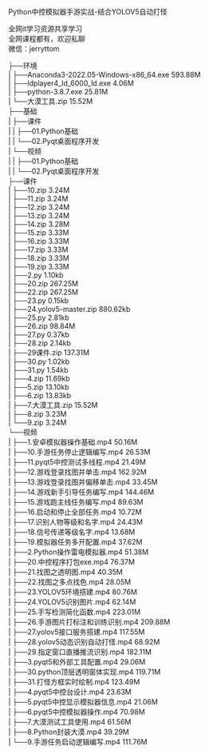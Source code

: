 Python中控模拟器手游实战-结合YOLOV5自动打怪

全网it学习资源共享学习<br>全网课程都有，欢迎私聊<br>微信：jerryttom<br>

├──环境<br> | ├──Anaconda3-2022.05-Windows-x86_64.exe 593.88M<br> | ├──ldplayer4_ld_6000_ld.exe 4.06M<br> | ├──python-3.8.7.exe 25.81M<br> | └──大漠工具.zip 15.52M<br> ├──基础<br> | ├──课件<br> | | ├──01.Python基础<br> | | └──02.Pyqt桌面程序开发<br> | └──视频<br> | | ├──01.Python基础<br> | | └──02.Pyqt桌面程序开发<br> ├──课件<br> | ├──10.zip 3.24M<br> | ├──11.zip 3.24M<br> | ├──12.zip 3.24M<br> | ├──13.zip 3.24M<br> | ├──14.zip 3.28M<br> | ├──15.zip 3.33M<br> | ├──16.zip 3.33M<br> | ├──17.zip 3.33M<br> | ├──18.zip 3.33M<br> | ├──19.zip 3.33M<br> | ├──2.py 1.10kb<br> | ├──20.zip 267.25M<br> | ├──22.zip 267.25M<br> | ├──23.py 0.15kb<br> | ├──24.yolov5-master.zip 880.62kb<br> | ├──25.py 2.81kb<br> | ├──26.zip 98.84M<br> | ├──27.py 0.37kb<br> | ├──28.zip 2.14kb<br> | ├──29课件.zip 137.31M<br> | ├──30.py 1.02kb<br> | ├──31.py 1.54kb<br> | ├──4.zip 11.69kb<br> | ├──5.zip 13.10kb<br> | ├──6.zip 13.83kb<br> | ├──7.大漠工具.zip 15.52M<br> | ├──8.zip 3.23M<br> | └──9.zip 3.24M<br> └──视频<br> | ├──1.安卓模拟器操作基础.mp4 50.16M<br> | ├──10.手游任务停止逻辑编写.mp4 26.53M<br> | ├──11.pyqt5中控测试多线程.mp4 21.49M<br> | ├──12.游戏登录找图并单击.mp4 162.92M<br> | ├──13.游戏登录找图并偏移单击.mp4 33.45M<br> | ├──14.游戏新手引导任务编写.mp4 144.46M<br> | ├──15.游戏跑主线任务编写.mp4 89.63M<br> | ├──16.启动和停止全部任务.mp4 10.72M<br> | ├──17.识别人物等级和名字.mp4 24.43M<br> | ├──18.信号传递等级名字.mp4 13.68M<br> | ├──19.模拟器任务多开配置.mp4 37.62M<br> | ├──2.Python操作雷电模拟器.mp4 51.38M<br> | ├──20.中控程序打包exe.mp4 76.37M<br> | ├──21.找图之透明图.mp4 40.35M<br> | ├──22.找图之多点找色.mp4 28.05M<br> | ├──23.YOLOV5环境搭建.mp4 80.76M<br> | ├──24.YOLOV5识别图片.mp4 62.14M<br> | ├──25.手写检测简化函数.mp4 223.01M<br> | ├──26.手游图片打标注和训练识别.mp4 209.88M<br> | ├──27.yolov5接口服务搭建.mp4 117.55M<br> | ├──28.yolov5动态识别自动打怪.mp4 68.92M<br> | ├──29.指定窗口直播推流识别.mp4 182.11M<br> | ├──3.pyqt5和外部工具配置.mp4 29.06M<br> | ├──30.python顶层透明窗体实现.mp4 119.71M<br> | ├──31.打怪方框实时绘制.mp4 123.49M<br> | ├──4.pyqt5中控台设计.mp4 23.63M<br> | ├──5.pyqt5中控显示模拟器信息.mp4 21.06M<br> | ├──6.pyqt5中控模拟器操作.mp4 70.98M<br> | ├──7.大漠测试工具使用.mp4 61.56M<br> | ├──8.Python封装大漠.mp4 39.29M<br> | └──9.手游任务启动逻辑编写.mp4 111.76M